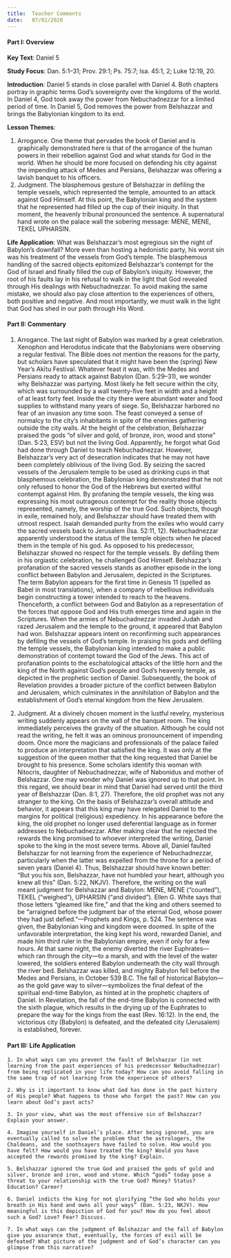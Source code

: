 ```yaml
---
title:  Teacher Comments
date:   07/02/2020
---
```


#### Part I: Overview

**Key Text**: Daniel 5

**Study Focus**: Dan. 5:1–31; Prov. 29:1; Ps. 75:7; Isa. 45:1, 2; Luke 12:19, 20.

**Introduction**: Daniel 5 stands in close parallel with Daniel 4. Both chapters portray in graphic terms God’s sovereignty over the kingdoms of the world. In Daniel 4, God took away the power from Nebuchadnezzar for a limited period of time. In Daniel 5, God removes the power from Belshazzar and brings the Babylonian kingdom to its end. 

**Lesson Themes**:

1. Arrogance. One theme that pervades the book of Daniel and is graphically demonstrated here is that of the arrogance of the human powers in their rebellion against God and what stands for God in the world. When he should be more focused on defending his city against the impending attack of Medes and Persians, Belshazzar was offering a lavish banquet to his officers.
2. Judgment. The blasphemous gesture of Belshazzar in defiling the temple vessels, which represented the temple, amounted to an attack against God Himself. At this point, the Babylonian king and the system that he represented had filled up the cup of their iniquity. In that moment, the heavenly tribunal pronounced the sentence. A supernatural hand wrote on the palace wall the sobering message: MENE, MENE, TEKEL UPHARSIN.

**Life Application**: What was Belshazzar’s most egregious sin the night of Babylon’s downfall? More even than hosting a hedonistic party, his worst sin was his treatment of the vessels from God’s temple. The blasphemous handling of the sacred objects epitomized Belshazzar’s contempt for the God of Israel and finally filled the cup of Babylon’s iniquity. However, the root of his faults lay in his refusal to walk in the light that God revealed through His dealings with Nebuchadnezzar. To avoid making the same mistake, we should also pay close attention to the experiences of others, both positive and negative. And most importantly, we must walk in the light that God has shed in our path through His Word. 

#### Part II: Commentary

1. Arrogance. The last night of Babylon was marked by a great celebration. Xenophon and Herodotus indicate that the Babylonians were observing a regular festival. The Bible does not mention the reasons for the party, but scholars have speculated that it might have been the (spring) New Year’s Akītu Festival. Whatever feast it was, with the Medes and Persians ready to attack against Babylon (Dan. 5:29–31), we wonder why Belshazzar was partying. Most likely he felt secure within the city, which was surrounded by a wall twenty-five feet in width and a height of at least forty feet. Inside the city there were abundant water and food supplies to withstand many years of siege. So, Belshazzar harbored no fear of an invasion any time soon. The feast conveyed a sense of normalcy to the city’s inhabitants in spite of the enemies gathering outside the city walls. 
At the height of the celebration, Belshazzar praised the gods “of silver and gold, of bronze, iron, wood and stone” (Dan. 5:23, ESV) but not the living God. Apparently, he forgot what God had done through Daniel to teach Nebuchadnezzar. However, Belshazzar’s very act of desecration indicates that he may not have been completely oblivious of the living God. By seizing the sacred vessels of the Jerusalem temple to be used as drinking cups in that blasphemous celebration, the Babylonian king demonstrated that he not only refused to honor the God of the Hebrews but exerted willful contempt against Him. By profaning the temple vessels, the king was expressing his most outrageous contempt for the reality those objects represented, namely, the worship of the true God. Such objects, though in exile, remained holy, and Belshazzar should have treated them with utmost respect. 
Isaiah demanded purity from the exiles who would carry the sacred vessels back to Jerusalem (Isa. 52:11, 12). Nebuchadnezzar apparently understood the status of the temple objects when he placed them in the temple of his god. As opposed to his predecessor, Belshazzar showed no respect for the temple vessels. By defiling them in his orgiastic celebration, he challenged God Himself. 
Belshazzar’s profanation of the sacred vessels stands as another episode in the long conflict between Babylon and Jerusalem, depicted in the Scriptures. The term Babylon appears for the first time in Genesis 11 (spelled as Babel in most translations), when a company of rebellious individuals begin constructing a tower intended to reach to the heavens. Thenceforth, a conflict between God and Babylon as a representation of the forces that oppose God and His truth emerges time and again in the Scriptures. When the armies of Nebuchadnezzar invaded Judah and razed Jerusalem and the temple to the ground, it appeared that Babylon had won. Belshazzar appears intent on reconfirming such appearances by defiling the vessels of God’s temple. In praising his gods and defiling the temple vessels, the Babylonian king intended to make a public demonstration of contempt toward the God of the Jews. This act of profanation points to the eschatological attacks of the little horn and the king of the North against God’s people and God’s heavenly temple, as depicted in the prophetic section of Daniel. Subsequently, the book of Revelation provides a broader picture of the conflict between Babylon and Jerusalem, which culminates in the annihilation of Babylon and the establishment of God’s eternal kingdom from the New Jerusalem. 

2. Judgment. At a divinely chosen moment in the lustful revelry, mysterious writing suddenly appears on the wall of the banquet room. The king immediately perceives the gravity of the situation. Although he could not read the writing, he felt it was an ominous pronouncement of impending doom. Once more the magicians and professionals of the palace failed to produce an interpretation that satisfied the king. It was only at the suggestion of the queen mother that the king requested that Daniel be brought to his presence. Some scholars identify this woman with Nitocris, daughter of Nebuchadnezzar, wife of Nabonidus and mother of Belshazzar. 
One may wonder why Daniel was ignored up to that point. In this regard, we should bear in mind that Daniel had served until the third year of Belshazzar (Dan. 8:1, 27). Therefore, the old prophet was not any stranger to the king. On the basis of Belshazzar’s overall attitude and behavior, it appears that this king may have relegated Daniel to the margins for political (religious) expediency.
In his appearance before the king, the old prophet no longer used deferential language as in former addresses to Nebuchadnezzar. After making clear that he rejected the rewards the king promised to whoever interpreted the writing, Daniel spoke to the king in the most severe terms. Above all, Daniel faulted Belshazzar for not learning from the experience of Nebuchadnezzar, particularly when the latter was expelled from the throne for a period of seven years (Daniel 4). Thus, Belshazzar should have known better: “But you his son, Belshazzar, have not humbled your heart, although you knew all this” (Dan. 5:22, NKJV). Therefore, the writing on the wall meant judgment for Belshazzar and Babylon: MENE, MENE (“counted”), TEKEL (“weighed”), UPHARSIN (“and divided”). Ellen G. White says that those letters “gleamed like fire,” and that the king and others seemed to be “arraigned before the judgment bar of the eternal God, whose power they had just defied.”—Prophets and Kings, p. 524. The sentence was given, the Babylonian king and kingdom were doomed. In spite of the unfavorable interpretation, the king kept his word, rewarded Daniel, and made him third ruler in the Babylonian empire, even if only for a few hours.
At that same night, the enemy diverted the river Euphrates—which ran through the city—to a marsh, and with the level of the water lowered, the soldiers entered Babylon underneath the city wall through the river bed. Belshazzar was killed, and mighty Babylon fell before the Medes and Persians, in October 539 B.C. The fall of historical Babylon—as the gold gave way to silver—symbolizes the final defeat of the spiritual end-time Babylon, as hinted at in the prophetic chapters of Daniel. In Revelation, the fall of the end-time Babylon is connected with the sixth plague, which results in the drying up of the Euphrates to prepare the way for the kings from the east (Rev. 16:12). In the end, the victorious city (Babylon) is defeated, and the defeated city (Jerusalem) is established, forever.

#### Part III: Life Application

`1. In what ways can you prevent the fault of Belshazzar (in not learning from the past experiences of his predecessor Nebuchadnezzar) from being replicated in your life today? How can you avoid falling in the same trap of not learning from the experience of others?`

`2. Why is it important to know what God has done in the past history of His people? What happens to those who forget the past? How can you learn about God’s past acts?`

`3. In your view, what was the most offensive sin of Belshazzar? Explain your answer.`

`4. Imagine yourself in Daniel’s place. After being ignored, you are eventually called to solve the problem that the astrologers, the Chaldeans, and the soothsayers have failed to solve. How would you have felt? How would you have treated the king? Would you have accepted the rewards promised by the king? Explain.`

`5. Belshazzar ignored the true God and praised the gods of gold and silver, bronze and iron, wood and stone. Which “gods” today pose a threat to your relationship with the true God? Money? Status? Education? Career?` 

`6. Daniel indicts the king for not glorifying “the God who holds your breath in His hand and owns all your ways” (Dan. 5:23, NKJV). How meaningful is this depiction of God for you? How do you feel about such a God? Love? Fear? Discuss.`

`7. In what ways can the judgment of Belshazzar and the fall of Babylon give you assurance that, eventually, the forces of evil will be defeated? What picture of the judgment and of God’s character can you glimpse from this narrative?` 